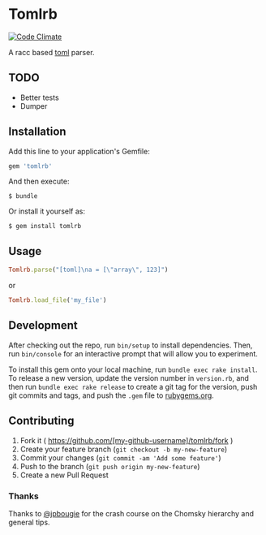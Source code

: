 # Tomlrb

[![Code Climate](https://codeclimate.com/github/fbernier/tomlrb/badges/gpa.svg)](https://codeclimate.com/github/fbernier/tomlrb)

A racc based [toml](https://github.com/toml-lang/toml) parser.

## TODO

* Better tests
* Dumper

## Installation

Add this line to your application's Gemfile:

```ruby
gem 'tomlrb'
```

And then execute:

    $ bundle

Or install it yourself as:

    $ gem install tomlrb

## Usage

```ruby
Tomlrb.parse("[toml]\na = [\"array\", 123]")
```

or

```ruby
Tomlrb.load_file('my_file')
```

## Development

After checking out the repo, run `bin/setup` to install dependencies. Then, run `bin/console` for an interactive prompt that will allow you to experiment.

To install this gem onto your local machine, run `bundle exec rake install`. To release a new version, update the version number in `version.rb`, and then run `bundle exec rake release` to create a git tag for the version, push git commits and tags, and push the `.gem` file to [rubygems.org](https://rubygems.org).

## Contributing

1. Fork it ( https://github.com/[my-github-username]/tomlrb/fork )
2. Create your feature branch (`git checkout -b my-new-feature`)
3. Commit your changes (`git commit -am 'Add some feature'`)
4. Push to the branch (`git push origin my-new-feature`)
5. Create a new Pull Request

### Thanks

Thanks to [@jpbougie](https://github.com/jpbougie) for the crash course on  the Chomsky hierarchy and general tips.
